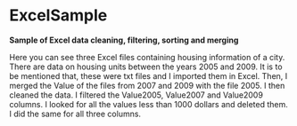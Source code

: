 # ExcelSample
**Sample of Excel data cleaning, filtering, sorting and merging**

Here you can see three Excel files containing housing information of a city. There are data on housing units between the years 2005 and 2009. It is to be mentioned that, these were txt files and I imported them in Excel. Then, I merged the Value of the files from 2007 and 2009 with the file 2005. I then cleaned the data. I filtered the Value2005, Value2007 and Value2009 columns. I looked for all the values less than 1000 dollars and deleted them. I did the same for all three columns. 
